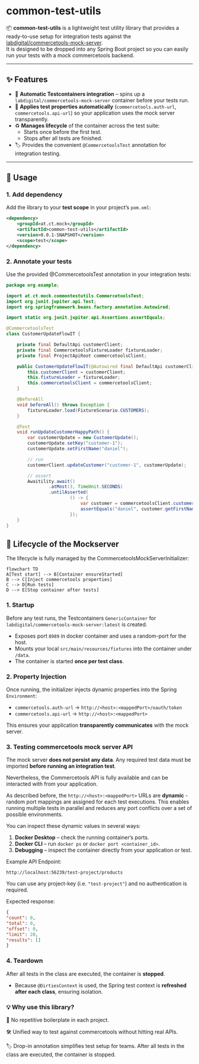 # common-test-utils

📦 **common-test-utils** is a lightweight test utility library that provides a ready-to-use setup for integration tests against the [labdigital/commercetools-mock-server](https://hub.docker.com/r/labdigital/commercetools-mock-server).  
It is designed to be dropped into any Spring Boot project so you can easily run your tests with a mock commercetools backend.

---

## ✨ Features

- 🔌 **Automatic Testcontainers integration** – spins up a `labdigital/commercetools-mock-server` container before your tests run.
- 🔑 **Applies test properties automatically** (`commercetools.auth-url`, `commercetools.api-url`) so your application uses the mock server transparently.
- ♻️ **Manages lifecycle** of the container across the test suite:
    - Starts once before the first test.
    - Stops after all tests are finished.
- 🏷️ Provides the convenient `@CommercetoolsTest` annotation for integration testing.

---

## 🚀 Usage

### 1. Add dependency

Add the library to your **test scope** in your project’s `pom.xml`:

```xml
<dependency>
    <groupId>at.ct.mock</groupId>
    <artifactId>common-test-utils</artifactId>
    <version>0.0.1-SNAPSHOT</version>
    <scope>test</scope>
</dependency>
```

### 2. Annotate your tests
Use the provided @CommercetoolsTest annotation in your integration tests:

```java
package org.example;

import at.ct.mock.commontestutils.CommercetoolsTest;
import org.junit.jupiter.api.Test;
import org.springframework.beans.factory.annotation.Autowired;

import static org.junit.jupiter.api.Assertions.assertEquals;

@CommercetoolsTest
class CustomerUpdateFlowIT {

    private final DefaultApi customerClient;
    private final CommercetoolsFixtureLoader fixtureLoader;
    private final ProjectApiRoot commercetoolsClient;

    public CustomerUpdateFlowIT(@Autowired final DefaultApi customerClient, @Autowired  final CommercetoolsFixtureLoader fixtureLoader, @Autowired  final ProjectApiRoot commercetoolsClient) {
        this.customerClient = customerClient;
        this.fixtureLoader = fixtureLoader;
        this.commercetoolsClient = commercetoolsClient;
    }

    @BeforeAll
    void beforeAll() throws Exception {
        fixtureLoader.load(FixtureScenario.CUSTOMERS);
    }

    @Test
    void runUpdateCustomerHappyPath() {
        var customerUpdate = new CustomerUpdate();
        customerUpdate.setKey("customer-1");
        customerUpdate.setFirstName("daniel");

        // run
        customerClient.updateCustomer("customer-1", customerUpdate);

        // assert
        Awaitility.await()
                .atMost(3, TimeUnit.SECONDS)
                .untilAsserted(
                        () -> {
                            var customer = commercetoolsClient.customers().withKey("customer-1").get().executeBlocking().getBody();
                            assertEquals("daniel", customer.getFirstName());
                        });
    }
}
```
## 🔄 Lifecycle of the Mockserver
The lifecycle is fully managed by the CommercetoolsMockServerInitializer:
```mermaid
flowchart TD
A[Test start] --> B[Container ensureStarted]
B --> C[Inject commercetools properties]
C --> D[Run tests]
D --> E[Stop container after tests]
```

### 1. Startup
Before any test runs, the Testcontainers `GenericContainer` for  
`labdigital/commercetools-mock-server:latest` is created.

- Exposes port `8989` in docker container and uses a random-port for the host.
- Mounts your local `src/main/resources/fixtures` into the container under `/data`.
- The container is started **once per test class**.

### 2. Property Injection
Once running, the initializer injects dynamic properties into the Spring `Environment`:

- `commercetools.auth-url` → `http://<host>:<mappedPort>/oauth/token`
- `commercetools.api-url` → `http://<host>:<mappedPort>`

This ensures your application **transparently communicates** with the mock server.

### 3. Testing commercetools mock server API

The mock server **does not persist any data**. Any required test data must be imported **before running an integration test**.

Nevertheless, the Commercetools API is fully available and can be interacted with from your application.

As described before, the `http://<host>:<mappedPort>` URLs are **dynamic** - random port mappings are assigned for each test executions. 
This enables running multiple tests in parallel and reduces any port conflicts over a set of possible environments. 

You can inspect these dynamic values in several ways:

1. **Docker Desktop** – check the running container’s ports.
2. **Docker CLI** – run `docker ps` or `docker port <container_id>`.
3. **Debugging** – inspect the container directly from your application or test.

Example API Endpoint:

`http://localhost:56239/test-project/products`

You can use any project-key (i.e. `"test-project"`) and no authentication is required. 

Expected response:
```json
{
"count": 0,
"total": 0,
"offset": 0,
"limit": 20,
"results": []
}
```

### 4. Teardown
After all tests in the class are executed, the container is **stopped**.

- Because `@DirtiesContext` is used, the Spring test context is **refreshed after each class**, ensuring isolation.


### 💡 Why use this library?

🔁 No repetitive boilerplate in each project.

🛠 Unified way to test against commercetools without hitting real APIs.

🏷 Drop-in annotation simplifies test setup for teams.
After all tests in the class are executed, the container is stopped.

